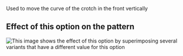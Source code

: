 Used to move the curve of the crotch in the front vertically

## Effect of this option on the pattern

![This image shows the effect of this option by superimposing several variants that have a different value for this option](waralee\_crotchfactorfrontver\_sample.svg "Effect of this option on the pattern")
